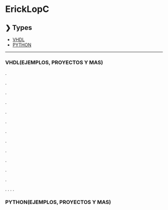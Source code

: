 # ErickLopC


## ❯ Types

* [VHDL](#textmessage-initial-style)
* [PYTHON](#textmessage-initial-style)

***

### VHDL(EJEMPLOS, PROYECTOS Y MAS)
.

.

.

.

.

.

.

.

.

.

.

.

.
.
.
.
### PYTHON(EJEMPLOS, PROYECTOS Y MAS)
